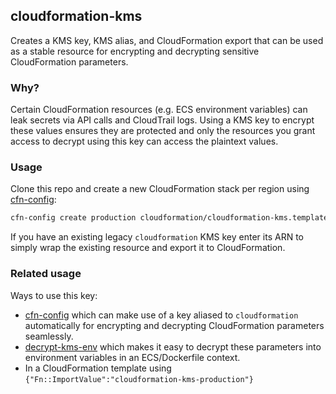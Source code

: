 cloudformation-kms
------------------
Creates a KMS key, KMS alias, and CloudFormation export that can be used as a stable resource for encrypting and decrypting sensitive CloudFormation parameters.

### Why?

Certain CloudFormation resources (e.g. ECS environment variables) can leak secrets via API calls and CloudTrail logs. Using a KMS key to encrypt these values ensures they are protected and only the resources you grant access to decrypt using this key can access the plaintext values.

### Usage

Clone this repo and create a new CloudFormation stack per region using [cfn-config](https://github.com/mapbox/cfn-config):

```sh
cfn-config create production cloudformation/cloudformation-kms.template.js
```

If you have an existing legacy `cloudformation` KMS key enter its ARN to simply wrap the existing resource and export it to CloudFormation.

### Related usage

Ways to use this key:

- [cfn-config](https://github.com/mapbox/cfn-config) which can make use of a key aliased to `cloudformation` automatically for encrypting and decrypting CloudFormation parameters seamlessly.
- [decrypt-kms-env](https://github.com/mapbox/decrypt-kms-env) which makes it easy to decrypt these parameters into environment variables in an ECS/Dockerfile context.
- In a CloudFormation template using `{"Fn::ImportValue":"cloudformation-kms-production"}`

